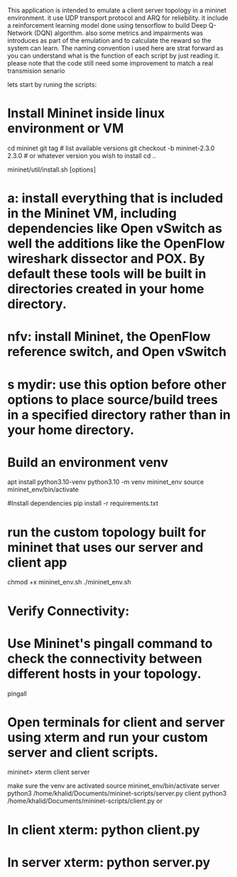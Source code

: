 This application is intended to emulate a client server topology in a mininet environment.
it use UDP transport protocol and ARQ for reliebility.
it include a reinforcement learning model done using tensorflow to build Deep Q-Network (DQN) algorithm.
also some metrics and impairments was introduces as part of the emulation and to calculate the reward so the system can learn.
The naming convention i used here are strat forward as you can understand what is the function of each script by just reading it.
please note that the code still need some improvement to match a real transmision senario

lets start by runing the scripts:

# Install Mininet inside linux environment or VM
cd mininet
git tag  # list available versions
git checkout -b mininet-2.3.0 2.3.0  # or whatever version you wish to install
cd ..

mininet/util/install.sh [options]

# a: install everything that is included in the Mininet VM, including dependencies like Open vSwitch as well the additions like the OpenFlow wireshark dissector and POX. By default these tools will be built in directories created in your home directory.
# nfv: install Mininet, the OpenFlow reference switch, and Open vSwitch
# s mydir: use this option before other options to place source/build trees in a specified directory rather than in your home directory.

# Build an environment venv
apt install python3.10-venv
python3.10 -m venv mininet_env
source mininet_env/bin/activate

#Install dependencies
pip install -r requirements.txt


# run the custom topology built for mininet that uses our server and client app
chmod +x mininet_env.sh
./mininet_env.sh


# Verify Connectivity:
# Use Mininet's pingall command to check the connectivity between different hosts in your topology.
pingall

# Open terminals for client and server using xterm and run your custom server and client scripts.
mininet> xterm client server

make sure the venv are activated
source mininet_env/bin/activate
server python3 /home/khalid/Documents/mininet-scripts/server.py
client python3 /home/khalid/Documents/mininet-scripts/client.py
or
# In client xterm: python client.py
# In server xterm: python server.py

